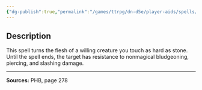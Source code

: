 ```yaml
---
{"dg-publish":true,"permalink":"/games/ttrpg/dn-d5e/player-aids/spells/level-4/stoneskin/","tags":["ttrpg/dnd/5e","verbal","somatic","material","concentration","spell"],"noteIcon":""}
---
```



## Description
This spell turns the flesh of a willing creature you touch as hard as stone.
Until the spell ends, the target has resistance to nonmagical bludgeoning, piercing, and slashing damage.

---

**Sources:** PHB, page 278
